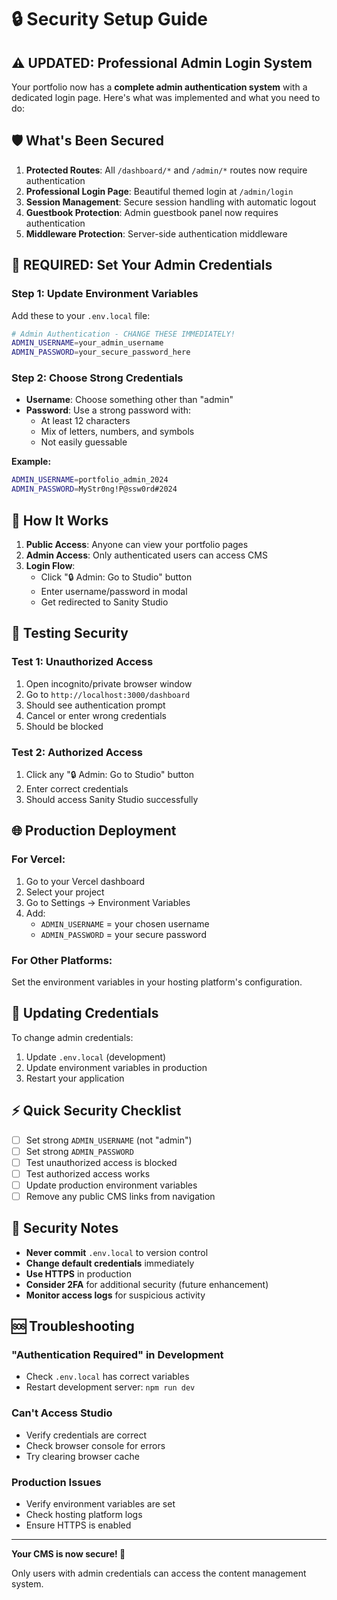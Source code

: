 # 🔒 Security Setup Guide

## ⚠️ UPDATED: Professional Admin Login System

Your portfolio now has a **complete admin authentication system** with a dedicated login page. Here's what was implemented and what you need to do:

## 🛡️ What's Been Secured

1. **Protected Routes**: All `/dashboard/*` and `/admin/*` routes now require authentication
2. **Professional Login Page**: Beautiful themed login at `/admin/login`
3. **Session Management**: Secure session handling with automatic logout
4. **Guestbook Protection**: Admin guestbook panel now requires authentication
5. **Middleware Protection**: Server-side authentication middleware

## 🚨 REQUIRED: Set Your Admin Credentials

### Step 1: Update Environment Variables

Add these to your `.env.local` file:

```bash
# Admin Authentication - CHANGE THESE IMMEDIATELY!
ADMIN_USERNAME=your_admin_username
ADMIN_PASSWORD=your_secure_password_here
```

### Step 2: Choose Strong Credentials

- **Username**: Choose something other than "admin"
- **Password**: Use a strong password with:
  - At least 12 characters
  - Mix of letters, numbers, and symbols
  - Not easily guessable

**Example:**

```bash
ADMIN_USERNAME=portfolio_admin_2024
ADMIN_PASSWORD=MyStr0ng!P@ssw0rd#2024
```

## 🔐 How It Works

1. **Public Access**: Anyone can view your portfolio pages
2. **Admin Access**: Only authenticated users can access CMS
3. **Login Flow**:
   - Click "🔒 Admin: Go to Studio" button
   - Enter username/password in modal
   - Get redirected to Sanity Studio

## 🧪 Testing Security

### Test 1: Unauthorized Access

1. Open incognito/private browser window
2. Go to `http://localhost:3000/dashboard`
3. Should see authentication prompt
4. Cancel or enter wrong credentials
5. Should be blocked

### Test 2: Authorized Access

1. Click any "🔒 Admin: Go to Studio" button
2. Enter correct credentials
3. Should access Sanity Studio successfully

## 🌐 Production Deployment

### For Vercel:

1. Go to your Vercel dashboard
2. Select your project
3. Go to Settings → Environment Variables
4. Add:
   - `ADMIN_USERNAME` = your chosen username
   - `ADMIN_PASSWORD` = your secure password

### For Other Platforms:

Set the environment variables in your hosting platform's configuration.

## 🔄 Updating Credentials

To change admin credentials:

1. Update `.env.local` (development)
2. Update environment variables in production
3. Restart your application

## ⚡ Quick Security Checklist

- [ ] Set strong `ADMIN_USERNAME` (not "admin")
- [ ] Set strong `ADMIN_PASSWORD`
- [ ] Test unauthorized access is blocked
- [ ] Test authorized access works
- [ ] Update production environment variables
- [ ] Remove any public CMS links from navigation

## 🚨 Security Notes

- **Never commit** `.env.local` to version control
- **Change default credentials** immediately
- **Use HTTPS** in production
- **Consider 2FA** for additional security (future enhancement)
- **Monitor access logs** for suspicious activity

## 🆘 Troubleshooting

### "Authentication Required" in Development

- Check `.env.local` has correct variables
- Restart development server: `npm run dev`

### Can't Access Studio

- Verify credentials are correct
- Check browser console for errors
- Try clearing browser cache

### Production Issues

- Verify environment variables are set
- Check hosting platform logs
- Ensure HTTPS is enabled

---

**Your CMS is now secure! 🎉**

Only users with admin credentials can access the content management system.
